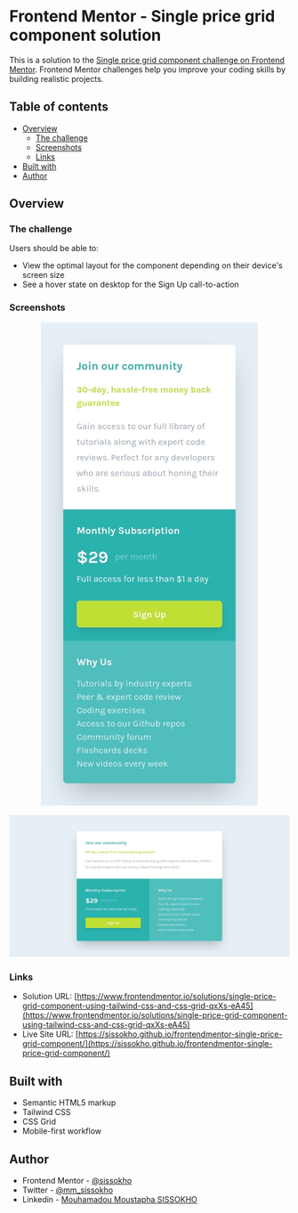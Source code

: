 # Frontend Mentor - Single price grid component solution

This is a solution to the [Single price grid component challenge on Frontend Mentor](https://www.frontendmentor.io/challenges/single-price-grid-component-5ce41129d0ff452fec5abbbc). Frontend Mentor challenges help you improve your coding skills by building realistic projects.

## Table of contents

- [Overview](#overview)
  - [The challenge](#the-challenge)
  - [Screenshots](#screenshots)
  - [Links](#links)
- [Built with](#built-with)
- [Author](#author)

## Overview

### The challenge

Users should be able to:

- View the optimal layout for the component depending on their device's screen size
- See a hover state on desktop for the Sign Up call-to-action

### Screenshots
<p align="center">
  <img src="./images/screenshot-mobile.jpg" alt="Mobile design"/>
</p>

![](./images/screenshot-desktop.jpg)

### Links

- Solution URL: [https://www.frontendmentor.io/solutions/single-price-grid-component-using-tailwind-css-and-css-grid-qxXs-eA45](https://www.frontendmentor.io/solutions/single-price-grid-component-using-tailwind-css-and-css-grid-qxXs-eA45)
- Live Site URL: [https://sissokho.github.io/frontendmentor-single-price-grid-component/](https://sissokho.github.io/frontendmentor-single-price-grid-component/)

## Built with

- Semantic HTML5 markup
- Tailwind CSS
- CSS Grid
- Mobile-first workflow

## Author

- Frontend Mentor - [@sissokho](https://www.frontendmentor.io/profile/sissokho)
- Twitter - [@mm_sissokho](https://twitter.com/mm_sissokho)
- Linkedin - [Mouhamadou Moustapha SISSOKHO](https://www.linkedin.com/in/mouhamadou-moustapha-sissokho-548a55125/)
